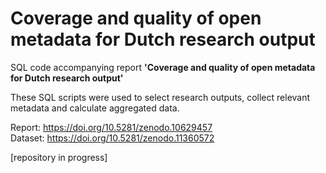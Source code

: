 # Coverage and quality of open metadata for Dutch research output
SQL code accompanying report **'Coverage and quality of open metadata for Dutch research output'**

These SQL scripts were used to select research outputs, collect relevant metadata and calculate aggregated data.

Report: https://doi.org/10.5281/zenodo.10629457  
Dataset: https://doi.org/10.5281/zenodo.11360572

[repository in progress]
